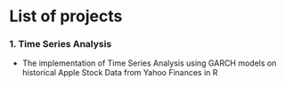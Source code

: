 # List of projects

### 1. Time Series Analysis
* The implementation of Time Series Analysis using GARCH models on historical Apple Stock Data from Yahoo Finances in R


